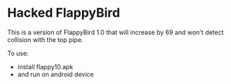 # Hacked FlappyBird

This is a version of FlappyBird 1.0 that will increase by 69 and won't detect collision with the top pipe. 

To use:
* install flappy10.apk
* and run on android device
